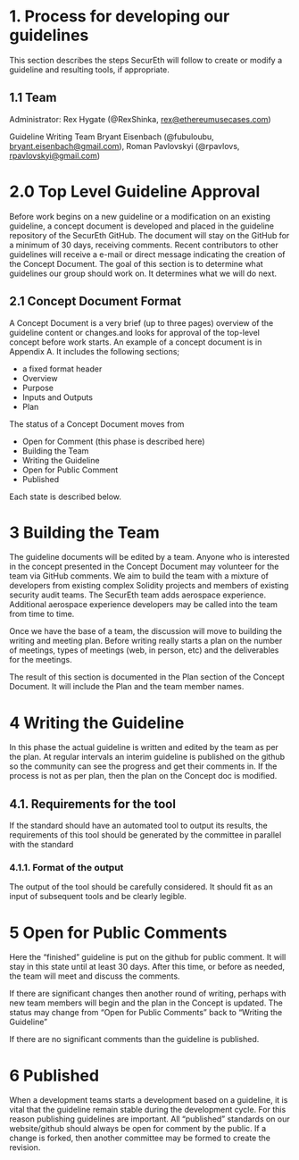 # 1.    Process for developing our guidelines

This section describes the steps SecurEth will follow to create or modify a guideline and resulting tools, if appropriate.
## 1.1  Team
Administrator: Rex Hygate (@RexShinka, rex@ethereumusecases.com)

Guideline Writing Team Bryant Eisenbach (@fubuloubu, bryant.eisenbach@gmail.com), Roman Pavlovskyi (@rpavlovs, rpavlovskyi@gmail.com)
# 2.0 Top Level Guideline Approval

Before work begins on a new guideline or a modification on an existing guideline, a concept document is developed and placed in the guideline repository of the SecurEth GitHub.  The document will stay on the GitHub for a minimum of 30 days, receiving comments.  Recent contributors to other guidelines will receive a e-mail or direct message indicating the creation of the Concept Document.  The goal of this section is to determine what guidelines our group should work on.  It determines what we will do next. 
## 2.1 Concept Document Format

A Concept Document is a very brief (up to three pages) overview of the guideline content or changes.and looks for approval of the top-level concept before work starts.   An example of a concept document is in Appendix A.  It includes the following sections;
* a fixed format header
* Overview
* Purpose
* Inputs and Outputs 
* Plan 


The status of a Concept Document moves from 
* Open for Comment (this phase is described here)
* Building the Team
* Writing the Guideline
* Open for Public Comment
* Published  

Each state is described below.
# 3  Building the Team
The guideline documents will be edited by a team.  Anyone who is interested in the concept presented in the Concept Document may volunteer for the team via GitHub comments. We aim to build the team with a mixture of developers from existing complex Solidity projects and members of existing security audit teams.  The SecurEth team adds aerospace experience. Additional aerospace experience developers may be called into the team from time to time.


Once we have the base of a team, the discussion will move to building the writing and meeting plan.  Before writing really starts a plan on the number of meetings, types of meetings (web, in person, etc) and the deliverables for the meetings. 


The result of this section is documented in the Plan section of the Concept Document.  It will include the Plan and the team member names.

# 4  Writing the Guideline
In this phase the actual guideline is written and edited by the team as per the plan.  At regular intervals an interim guideline is published on the github so the community can see the progress and get their comments in.  If the process is not as per plan, then the plan on the Concept doc is modified.
## 4.1.  Requirements for the tool
If the standard should have an automated tool to output its results, the requirements of this tool should be generated by the committee in parallel with the standard
### 4.1.1.      Format of the output
The output of the tool should be carefully considered.  It should fit as an input of subsequent tools and be clearly legible.
# 5  Open for Public Comments
Here the “finished” guideline is put on the github for public comment.  It will stay in this state until at least 30 days.  After this time, or before as needed, the team will meet and discuss the comments.


If there are significant changes then another round of writing, perhaps with new team members will begin and the plan in the Concept is updated.  The status may change from “Open for Public Comments” back to “Writing the Guideline”


If there are no significant comments than the guideline is published.
# 6  Published
When a development teams starts a development based on a guideline, it is vital that the guideline remain stable during the development cycle.  For this reason publishing guidelines are important.  All “published” standards on our website/github should always be open for comment by the public.  If a change is forked, then another committee may be formed to create the revision.
